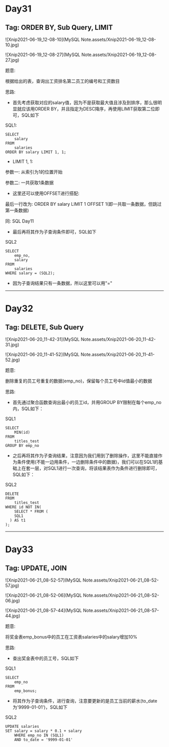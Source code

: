 # Day31

## Tag: ORDER BY, Sub Query, LIMIT



![Xnip2021-06-19_12-08-10](MySQL Note.assets/Xnip2021-06-19_12-08-10.jpg)



![Xnip2021-06-19_12-08-27](MySQL Note.assets/Xnip2021-06-19_12-08-27.jpg)



题意:

根据给出的表，查询出工资排名第二员工的编号和工资数目





思路:

- 首先考虑获取对应的salary值，因为不是获取最大值且涉及到排序，那么很明显就应该用ORDER BY，并且指定为DESC降序，再使用LIMIT获取第二位即可，SQL如下



SQL1:

```mysql
SELECT
	salary
FROM
	salaries
ORDER BY salary LIMIT 1, 1;
```

- LIMIT 1, 1: 

参数一: 从索引为1的位置开始

参数二: 一共获取1条数据



- 这里还可以使用OFFSET进行搭配:

最后一行改为: ORDER BY salary LIMIT 1 OFFSET 1(即一共取一条数据，但跳过第一条数据)



同: SQL Day11







- 最后再将其作为子查询条件即可，SQL如下

SQL2

```mysql
SELECT
	emp_no,
	salary
FROM
	salaries
WHERE salary = (SQL2);
```

- 因为子查询结果只有一条数据，所以这里可以用"="

****











# Day32

## Tag: DELETE, Sub Query



![Xnip2021-06-20_11-42-31](MySQL Note.assets/Xnip2021-06-20_11-42-31.jpg)



![Xnip2021-06-20_11-41-52](MySQL Note.assets/Xnip2021-06-20_11-41-52.jpg)





题意:

删除重复的员工号重复的数据(emp_no)，保留每个员工号中id值最小的数据





思路:

- 首先通过聚合函数查询出最小的员工id，并用GROUP BY限制在每个emp_no内，SQL如下：

SQL1

```mysql
SELECT
	MIN(id)
FROM
	titles_test
GROUP BY emp_no
```





- 之后再将其作为子查询结果，注意因为我们用到了删除操作，这里不能直接作为条件使用(不能一边用条件，一边删除条件中的数据)，我们可以在SQL1的基础上在套一层，对SQL1进行一次查询，将该结果表作为条件进行删除即可，SQL如下：



SQL2

```mysql
DELETE 
FROM
	titles_test
WHERE id NOT IN(
	SELECT * FROM (
  	SQL1
  ) AS t1
);
```

****













# Day33

## Tag: UPDATE, JOIN



![Xnip2021-06-21_08-52-57](MySQL Note.assets/Xnip2021-06-21_08-52-57.jpg)



![Xnip2021-06-21_08-52-06](MySQL Note.assets/Xnip2021-06-21_08-52-06.jpg)



![Xnip2021-06-21_08-57-44](MySQL Note.assets/Xnip2021-06-21_08-57-44.jpg)





题意:

将奖金表emp_bonus中的员工在工资表salaries中的salary增加10%













思路:

- 查出奖金表中的员工号，SQL如下

SQL1

```mysql
SELECT
	emp_no
FROM
	emp_bonus;
```





- 将其作为子查询条件，进行查询，注意要更新的是员工当前的薪水(to_date为'9999-01-01')，SQL如下

SQL2

```mysql
UPDATE salaries
SET salary = salary * 0.1 + salary
	WHERE emp_no IN (SQL1)
	AND to_date = '9999-01-01'
```















